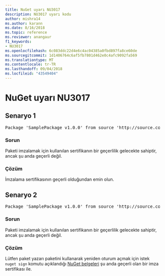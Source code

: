 ```yaml
---
title: NuGet uyarı NU3017
description: NU3017 uyarı kodu
author: mishra14
ms.author: karann
ms.date: 8/16/2018
ms.topic: reference
ms.reviewer: anangaur
f1_keywords:
- NU3017
ms.openlocfilehash: 6c083ddc22d4e6c4ac04385a0fbd897fa8ce60de
ms.sourcegitcommit: 1d1406764c6af5fb7801d462e0c4afc9092fa569
ms.translationtype: MT
ms.contentlocale: tr-TR
ms.lasthandoff: 09/04/2018
ms.locfileid: "43549404"
---
```

# <a name="nuget-warning-nu3017"></a>NuGet uyarı NU3017

## <a name="scenario-1"></a>Senaryo 1

<pre>Package 'SamplePackage v1.0.0' from source 'http://source.com/index.json': The signing certificate is not yet valid.</pre>

### <a name="issue"></a>Sorun

Paketi imzalamak için kullanılan sertifikanın bir geçerlilik gelecekte sahiptir, ancak şu anda geçerli değil.


### <a name="solution"></a>Çözüm

İmzalama sertifikasının geçerli olduğundan emin olun.



## <a name="scenario-2"></a>Senaryo 2

<pre>Package 'SamplePackage v1.0.0' from source 'http://source.com/index.json': The primary signature's certificate is not yet valid.</pre>

### <a name="issue"></a>Sorun

Paketi imzalamak için kullanılan sertifikanın bir geçerlilik gelecekte sahiptir, ancak şu anda geçerli değil.


### <a name="solution"></a>Çözüm

Lütfen paket yazarı paketini kullanarak yeniden oturum açmak için istek `nuget sign` komutu açıklandığı [NuGet belgeleri](https://docs.microsoft.com/en-us/nuget/create-packages/sign-a-package) şu anda geçerli olan bir imza sertifikası ile.


